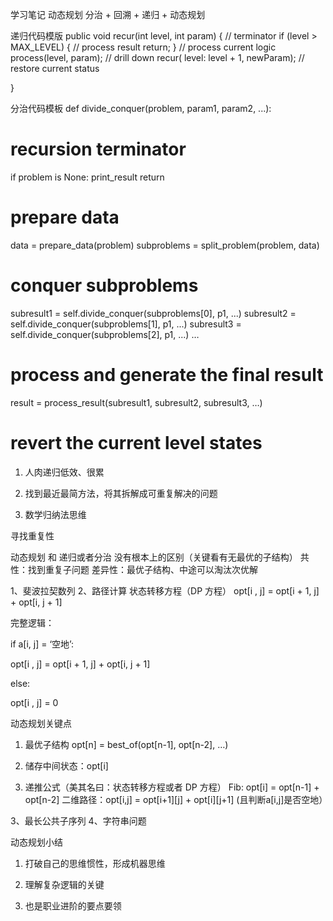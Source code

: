 ﻿学习笔记
动态规划
分治 + 回溯 + 递归 + 动态规划

递归代码模版
public void recur(int level, int param) { 
 // terminator 
 if (level > MAX_LEVEL) { 
 // process result 
 return; 
 } 
 // process current logic 
 process(level, param); 
 // drill down 
 recur( level: level + 1, newParam); 
 // restore current status 
 
}

分治代码模板
def divide_conquer(problem, param1, param2, ...): 
# recursion terminator 
if problem is None: 
 print_result 
 return 
# prepare data 
 data = prepare_data(problem) 
 subproblems = split_problem(problem, data) 
# conquer subproblems 
 subresult1 = self.divide_conquer(subproblems[0], p1, ...) 
 subresult2 = self.divide_conquer(subproblems[1], p1, ...) 
 subresult3 = self.divide_conquer(subproblems[2], p1, ...) 
… 
# process and generate the final result 
 result = process_result(subresult1, subresult2, subresult3, …) 
 
 # revert the current level states

1. 人肉递归低效、很累

2. 找到最近最简方法，将其拆解成可重复解决的问题

3. 数学归纳法思维

寻找重复性

动态规划 和 递归或者分治 没有根本上的区别（关键看有无最优的子结构） 
共性：找到重复子问题
差异性：最优子结构、中途可以淘汰次优解

1、斐波拉契数列
2、路径计算
状态转移方程（DP 方程）
opt[i , j] = opt[i + 1, j] + opt[i, j + 1]

完整逻辑：

if a[i, j] = ‘空地’: 

 opt[i , j] = opt[i + 1, j] + opt[i, j + 1]

else:

 opt[i , j] = 0

动态规划关键点
1. 最优子结构 opt[n] = best_of(opt[n-1], opt[n-2], …)

2. 储存中间状态：opt[i]

3. 递推公式（美其名曰：状态转移方程或者 DP 方程） 
Fib: opt[i] = opt[n-1] + opt[n-2] 
二维路径：opt[i,j] = opt[i+1][j] + opt[i][j+1] (且判断a[i,j]是否空地）

3、最长公共子序列
4、字符串问题

动态规划小结
1. 打破自己的思维惯性，形成机器思维

2. 理解复杂逻辑的关键

3. 也是职业进阶的要点要领

